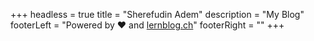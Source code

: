 +++
headless = true
title = "Sherefudin Adem"
description = "My Blog"
footerLeft = "Powered by ❤️ and [lernblog.ch](https://www.lernblog.ch)"
footerRight = ""
+++

